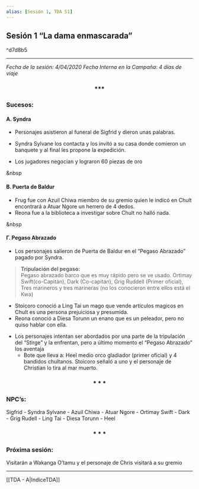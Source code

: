 ```yaml
---
alias: [Sesión 1, TDA S1]
---
```


## Sesión 1 “La dama enmascarada” 

^d7d8b5

---

_Fecha de la sesión: 4/04/2020
Fecha Interna en la Campaña: 4 días de viaje_

<div align='center'>
   <h3> *** </h3>
</div>


### Sucesos:

#### &Alpha;. Syndra
- Personajes asistieron al funeral de Sigfrid y dieron unas palabras.

- Syndra Sylvane los contacta y los invitó a su casa donde comieron un banquete y al final les propone la expedición.

- Los jugadores negocian y lograron 60 piezas de oro

&nbsp

#### &Beta;. Puerta de Baldur
- Frug fue con Azuil Chiwa miembro de su gremio quien le indicó en Chult encontrará a Atuar Ngore un herrero de 4 dedos.
- Reona fue a la biblioteca a investigar sobre Chult no halló nada.

&nbsp

#### &Gamma;. Pegaso Abrazado

- Los personajes salieron de Puerta de Baldur en el “Pegaso Abrazado” pagado por Syndra.

> **Tripulación del pegaso:** 	
Pegaso abrazado barco que es muy rápido pero se ve usado.
Ortimay Swift(co-Capitán),
Dark (Co-capitán), 
Grig Ruddell (Primer oficial), 
Tres marineros y tres marineras (no los conocieron entre ellos está el Kwa)

+ Stoicoro conoció a Ling Tai un mago que vende articulos magicos en Chult es una persona prejuiciosa y presumida.
+ Reona conoció a Diesa Torunn un enano que es un peleador, pero no quiso hablar con ella. 
- Los personajes intentan ser abordados por una parte de la tripulación del “Stirge” y la enfrentan, pero a último momento el “Pegaso Abrazado” los aventaja
	-   Bote que lleva a: Heel medio orco gladiador (primer oficial) y 4 bandidos chultanos. Stoicoro señaló a uno y el personaje de Christian lo tira al mar muerto.

<div align='center'>
	<h3> * * * </h3>
</div>

### NPC’s: 
Sigfrid - Syndra Sylvane - Azuil Chiwa - Atuar Ngore - Ortimay Swift - Dark - Grig Rudell - Ling Tai - Diesa Torunn - Heel

<div align='center'>
	<h3> * * * </h3>
</div>

  
### Próxima sesión: 
Visitarán a Wakanga O’tamu y el personaje de Chris visitará a su gremio

---
[[TDA - A|IndiceTDA]] 
